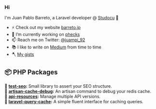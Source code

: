 ### Hi

I'm Juan Pablo Barreto, a Laravel developer @ [Studocu](https://www.studocu.com/) 👋

- ⚡️ Check out my website [barreto.jp](https://barreto.jp)
- 🔨 I’m currently working on [phecks](https://github.com/juampi92/phecks)
- 📫 Reach me on Twitter: [@juampi_92](https://twitter.com/juampi_92)
- 📚 I like to write on [Medium](https://juampi92.medium.com/) from time to time
- 🪓 [My gists](https://gist.github.com/juampi92)

## 📦 PHP Packages

📕 **[test-seo](https://github.com/juampi92/test-seo):** Small library to assert your SEO structure.</br>
📘 **[artisan-cache-debug](https://github.com/juampi92/artisan-cache-debug):** An artisan command to debug your redis cache.</br>
📗 **[api-resources](https://github.com/juampi92/api-resources):** Manage multiple API versions.</br>
📙 **[laravel-query-cache](https://github.com/juampi92/laravel-query-cache):** A simple fluent interface for caching queries.
